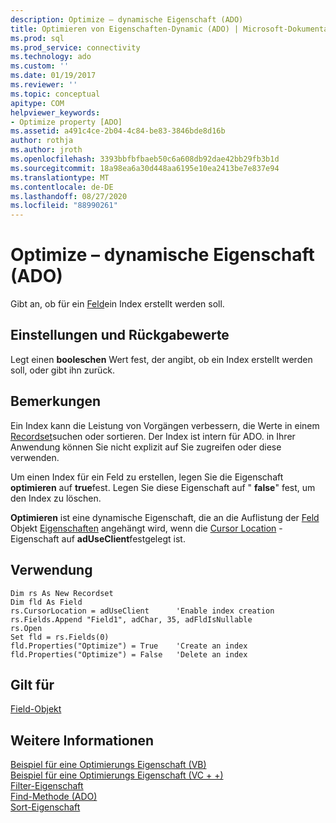 ```yaml
---
description: Optimize – dynamische Eigenschaft (ADO)
title: Optimieren von Eigenschaften-Dynamic (ADO) | Microsoft-Dokumentation
ms.prod: sql
ms.prod_service: connectivity
ms.technology: ado
ms.custom: ''
ms.date: 01/19/2017
ms.reviewer: ''
ms.topic: conceptual
apitype: COM
helpviewer_keywords:
- Optimize property [ADO]
ms.assetid: a491c4ce-2b04-4c84-be83-3846bde8d16b
author: rothja
ms.author: jroth
ms.openlocfilehash: 3393bbfbfbaeb50c6a608db92dae42bb29fb3b1d
ms.sourcegitcommit: 18a98ea6a30d448aa6195e10ea2413be7e837e94
ms.translationtype: MT
ms.contentlocale: de-DE
ms.lasthandoff: 08/27/2020
ms.locfileid: "88990261"
---
```

# <a name="optimize-property-dynamic-ado"></a>Optimize – dynamische Eigenschaft (ADO)
Gibt an, ob für ein [Feld](./field-object.md)ein Index erstellt werden soll.  
  
## <a name="settings-and-return-values"></a>Einstellungen und Rückgabewerte  
 Legt einen **booleschen** Wert fest, der angibt, ob ein Index erstellt werden soll, oder gibt ihn zurück.  
  
## <a name="remarks"></a>Bemerkungen  
 Ein Index kann die Leistung von Vorgängen verbessern, die Werte in einem [Recordset](./recordset-object-ado.md)suchen oder sortieren. Der Index ist intern für ADO. in Ihrer Anwendung können Sie nicht explizit auf Sie zugreifen oder diese verwenden.  
  
 Um einen Index für ein Feld zu erstellen, legen Sie die Eigenschaft **optimieren** auf **true**fest. Legen Sie diese Eigenschaft auf " **false**" fest, um den Index zu löschen.  
  
 **Optimieren** ist eine dynamische Eigenschaft, die an die Auflistung der [Feld](./field-object.md) Objekt [Eigenschaften](./properties-collection-ado.md) angehängt wird, wenn die [Cursor Location](./cursorlocation-property-ado.md) -Eigenschaft auf **adUseClient**festgelegt ist.  
  
## <a name="usage"></a>Verwendung  
  
```  
Dim rs As New Recordset  
Dim fld As Field  
rs.CursorLocation = adUseClient      'Enable index creation  
rs.Fields.Append "Field1", adChar, 35, adFldIsNullable  
rs.Open  
Set fld = rs.Fields(0)  
fld.Properties("Optimize") = True    'Create an index  
fld.Properties("Optimize") = False   'Delete an index  
```  
  
## <a name="applies-to"></a>Gilt für  
 [Field-Objekt](./field-object.md)  
  
## <a name="see-also"></a>Weitere Informationen  
 [Beispiel für eine Optimierungs Eigenschaft (VB)](./optimize-property-example-vb.md)   
 [Beispiel für eine Optimierungs Eigenschaft (VC + +)](./optimize-property-example-vc.md)   
 [Filter-Eigenschaft](./filter-property.md)   
 [Find-Methode (ADO)](./find-method-ado.md)   
 [Sort-Eigenschaft](./sort-property.md)